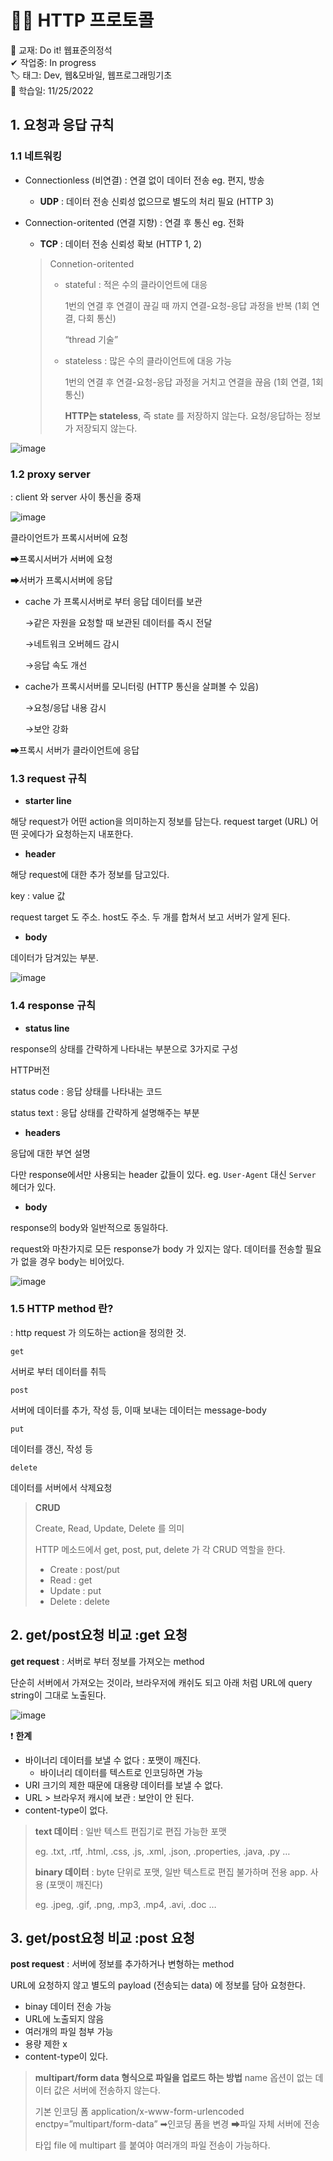 # 🐱‍👤 HTTP 프로토콜

📗 교재: Do it! 웹표준의정석  
✔ 작업중: In progress  
🏷 태그: Dev, 웹&모바일, 웹프로그래밍기초  
📆 학습일: 11/25/2022  

## 1. 요청과 응답 규칙

### 1.1 네트워킹

- Connectionless (비연결) : 연결 없이 데이터 전송 eg. 편지, 방송
    - **UDP** : 데이터 전송 신뢰성 없으므로 별도의 처리 필요 (HTTP 3)
- Connection-oritented (연결 지향) : 연결 후 통신 eg. 전화
    - **TCP** : 데이터 전송 신뢰성 확보 (HTTP 1, 2)
    
    > Connetion-oritented
    > 
    > - stateful : 적은 수의 클라이언트에 대응
    >     
    >     1번의 연결 후 연결이 끊길 때 까지 연결-요청-응답 과정을 반복 (1회 연결, 다회 통신)
    >     
    >     “thread 기술”
    >     
    > - stateless : 많은 수의 클라이언트에 대응 가능
    >     
    >     1번의 연결 후 연결-요청-응답 과정을 거치고 연결을 끊음 (1회 연결, 1회 통신)
    >     
    >     **HTTP는 stateless**, 즉 state 를 저장하지 않는다. 요청/응답하는 정보가 저장되지 않는다.
    >     

![image](https://user-images.githubusercontent.com/118426836/204090401-9ed00717-2629-481a-ba42-c061a9217c86.png)


### 1.2 proxy server

: client 와 server 사이 통신을 중재

![image](https://user-images.githubusercontent.com/118426836/204090414-b8d82639-ecc4-4ba8-bc93-4cfe6d4f5679.png)


클라이언트가 프록시서버에 요청

➡프록시서버가 서버에 요청

➡서버가 프록시서버에 응답

- cache 가 프록시서버로 부터 응답 데이터를 보관
    
    →같은 자원을 요청할 때 보관된 데이터를 즉시 전달
    
    →네트워크 오버헤드 감시
    
    →응답 속도 개선
    
- cache가 프록시서버를 모니터링 (HTTP 통신을 살펴볼 수 있음)
    
    →요청/응답 내용 감시
    
    →보안 강화
    

➡프록시 서버가 클라이언트에 응답

### 1.3 request 규칙

- **starter line**

해당 request가 어떤 action을 의미하는지 정보를 담는다. request target (URL) 어떤 곳에다가 요청하는지 내포한다.

- **header**

해당 request에 대한 추가 정보를 담고있다.

key : value 값

request target 도 주소. host도 주소. 두 개를 합쳐서 보고 서버가 알게 된다.

- **body**

데이터가 담겨있는 부분.


![image](https://user-images.githubusercontent.com/118426836/204090470-b1b4b02f-4b09-4b81-bbd8-f9d181979849.png)



### 1.4 response 규칙

- **status line**

response의 상태를 간략하게 나타내는 부분으로 3가지로 구성

HTTP버전

status code : 응답 상태를 나타내는 코드

status text : 응답 상태를 간략하게 설명해주는 부분

- **headers**

응답에 대한 부연 설명

다만 response에서만 사용되는 header 값들이 있다. eg. `User-Agent` 대신 `Server` 헤더가 있다.

- **body**

response의 body와 일반적으로 동일하다.

request와 마찬가지로 모든 response가 body 가 있지는 않다. 데이터를 전송할 필요가 없을 경우 body는 비어있다.

![image](https://user-images.githubusercontent.com/118426836/204090503-81180518-2be4-496c-9799-01f58e143975.png)


### 1.5 HTTP method 란?

: http request 가 의도하는 action을 정의한 것.

`get`

서버로 부터 데이터를 취득

`post`

서버에 데이터를 추가, 작성 등, 이때 보내는 데이터는 message-body

`put`

데이터를 갱신, 작성 등 

`delete`

데이터를 서버에서 삭제요청

> **CRUD**
> 
> 
> Create, Read, Update, Delete 를 의미
> 
> HTTP 메소드에서 get, post, put, delete 가 각 CRUD 역할을 한다.
> 
> - Create : post/put
> - Read : get
> - Update : put
> - Delete : delete

## 2. get/post요청 비교 :get 요청

**get request** : 서버로 부터 정보를 가져오는 method

단순히 서버에서 가져오는 것이라, 브라우저에 캐쉬도 되고 아래 처럼 URL에 query string이 그대로 노출된다.

![image](https://user-images.githubusercontent.com/118426836/204090517-83d9c3e5-5305-4046-acee-f17d42f58110.png)


❗ **한계** 

- 바이너리 데이터를 보낼 수 없다 : 포맷이 깨진다.
    - 바이너리 데이터를 텍스트로 인코딩하면 가능
- URI 크기의 제한 때문에 대용량 데이터를 보낼 수 없다.
- URL > 브라우저 캐시에 보관 : 보안이 안 된다.
- content-type이 없다.

> **text 데이터** : 일반 텍스트 편집기로 편집 가능한 포맷
> 
> 
> eg. .txt, .rtf, .html, .css, .js, .xml, .json, .properties, .java, .py …
> 
> **binary 데이터** : byte 단위로 포맷, 일반 텍스트로 편집 불가하며 전용 app. 사용 (포맷이 깨진다)
> 
> eg. .jpeg, .gif, .png, .mp3, .mp4, .avi, .doc …
> 

## 3. get/post요청 비교 :post 요청

**post request** : 서버에 정보를 추가하거나 변형하는 method

URL에 요청하지 않고 별도의 payload (전송되는 data) 에 정보를 담아 요청한다.

- binay 데이터 전송 가능
- URL에 노출되지 않음
- 여러개의 파일 첨부 가능
- 용량 제한 x
- content-type이 있다.

> **multipart/form  data 형식으로 파일을 업로드 하는 방법**
>name 옵션이 없는 데이터 값은 서버에 전송하지 않는다.
> 
> 기본 인코딩 폼 
> application/x-www-form-urlencoded enctpy=”multipart/form-data”
> ➡인코딩 폼을 변경
> ➡파일 자체 서버에 전송
> 
> 타입 file 에 multipart 를 붙여야 여러개의 파일 전송이 가능하다.
